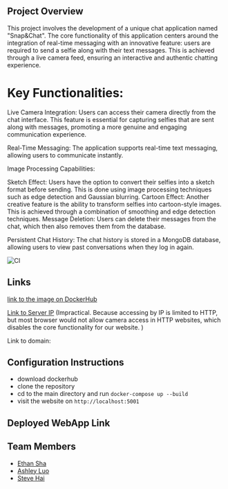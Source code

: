 
## Project Overview

This project involves the development of a unique chat application named "Snap&Chat". The core functionality of this application centers around the integration of real-time messaging with an innovative feature: users are required to send a selfie along with their text messages. This is achieved through a live camera feed, ensuring an interactive and authentic chatting experience.

# Key Functionalities:

Live Camera Integration: Users can access their camera directly from the chat interface. This feature is essential for capturing selfies that are sent along with messages, promoting a more genuine and engaging communication experience.

Real-Time Messaging: The application supports real-time text messaging, allowing users to communicate instantly.

Image Processing Capabilities:

Sketch Effect: Users have the option to convert their selfies into a sketch format before sending. This is done using image processing techniques such as edge detection and Gaussian blurring.
Cartoon Effect: Another creative feature is the ability to transform selfies into cartoon-style images. This is achieved through a combination of smoothing and edge detection techniques.
Message Deletion: Users can delete their messages from the chat, which then also removes them from the database.

Persistent Chat History: The chat history is stored in a MongoDB database, allowing users to view past conversations when they log in again.



![CI](https://github.com/software-students-fall2023/5-final-project-project5dominators/actions/workflows/webappCI-CD.yaml/badge.svg)


## Links

[link to the image on DockerHub ](https://hub.docker.com/repository/docker/hyteve/snap-and-chat/general)

[Link to Server IP]() (Impractical. Because accessing by IP is limited to HTTP, but most browser would not allow camera access in HTTP websites, which disables the core functionality for our website. )

Link to domain: 

## Configuration Instructions
- download dockerhub
- clone the repository
- cd to the main directory and run  `docker-compose up --build`
- visit the website on `http://localhost:5001`

## Deployed WebApp Link


## Team Members
- [Ethan Sha](https://github.com/EthanSha111)
- [Ashley Luo](https://github.com/luoashley)
- [Steve Hai](https://github.com/Hyteve)
